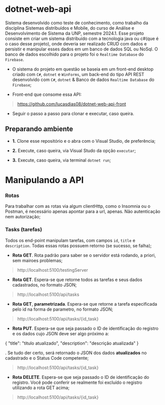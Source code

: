 # dotnet-web-api

Sistema desenvolvido como teste de conhecimento, como trabalho da disciplina Sistemas distribuídos e Mobile, do curso de Análise e Desenvolvimento de Sistema da UNP, semestre 2024.1. Esse projeto consiste em criar um sistema distribuído com a tecnologia java ou c#(que é o caso desse projeto), onde deveria ser realizado CRUD com dados e persistir e manipular esses dados em um banco de dados SQL ou NoSql. O banco de dados escolhido para o projeto foi o `Realtime Database` do `Firebase`.

- O sistema do projeto em questão se baseia em um front-end desktop criado com `C#`, `dotnet` e `WinForms`, um back-end do tipo API REST desenvolvido com `C#`, `dotnet` & Banco de dados `Realtime Database` do `Firebase`;

- Front-end que consome essa API: 
>https://github.com/lucasdias08/dotnet-web-api-front

- Seguir o passo a passo para clonar e executar, caso queira.

## Preparando ambiente

- __1.__ Clone esse repositório e o abra com o Visual Studio, de preferência;

- __2.__ Execute, caso queira, via Visual Studo da opção `executar`;

- __3.__ Execute, caso queira, via terminal `dotnet run`;

  
# Manipulando a API

### Rotas

Para trabalhar com as rotas via algum clientHttp, como o Insomnia ou o Postman, é necessário apenas apontar para a url, apenas. Não autenticação nem autorização;

### Tasks (tarefas)

Todos os end-point manipulam tarefas, com campos `id`, `title` e `description`. Todas essas rotas possuem retorno (se sucesso, se falha);

- __Rota GET__. Rota padrão para saber se o servidor está rodando, a priori, sem mairoes problemas;
>http://localhost:5100/testingServer

- __Rota GET__. Espera-se que retorne todos as tarefas e seus dados cadastrados, no formato JSON;
>http://localhost:5100/api/tasks

- __Rota GET__, __parametrizada__. Espera-se que retorne a tarefa especificada pelo id na forma de parametro, no formato JSON;
>http://localhost:5100/api/tasks/{id_task}

- __Rota PUT__. Espera-se que seja passado o ID de identificação do registro e os dados cujo JSON deve ser algo próximo a:

{
    "title": "titulo atualizado",
    "description": "descrição atualizada"
}

. Se tudo der certo, será retornado o JSON dos dados __atualizados__ no cadastrado e o Status Code competente;
>http://localhost:5100/api/tasks/{id_task}

- __Rota DELETE__. Espera-se que seja passado o ID de identificação do registro. Você pode conferir se realmente foi excluído o registro utilizando a rota GET acima;
>http://localhost:5100/api/tasks/{id_task}
